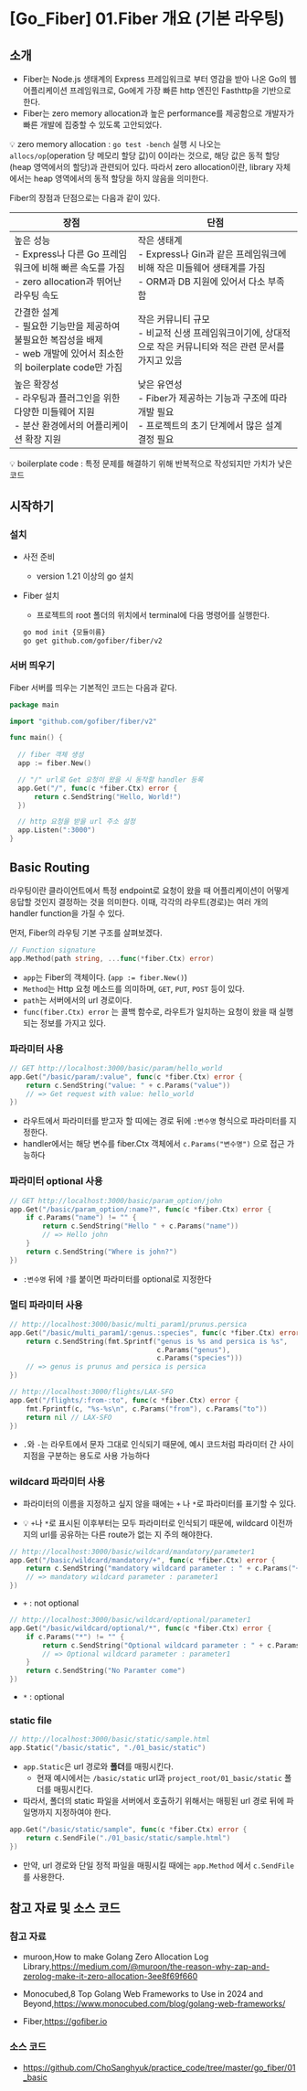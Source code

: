 # [Go_Fiber] 01.Fiber 개요 (기본 라우팅)



## 소개

- Fiber는 Node.js 생태계의 Express 프레임워크로 부터 영감을 받아 나온 Go의 웹 어플리케이션 프레임워크로, Go에게 가장 빠른 http 엔진인 Fasthttp을 기반으로 한다. 
- Fiber는 zero memory allocation과 높은 performance를 제공함으로 개발자가 빠른 개발에 집중할 수 있도록 고안되었다.



:bulb: zero memory allocation : `go test -bench` 실행 시 나오는 `allocs/op`(operation 당 메모리 할당 값)이 0이라는 것으로, 해당 값은 동적 할당(heap 영역에서의 할당)과 관련되어 있다. 따라서 zero allocation이란, library 자체에서는 heap 영역에서의 동적 할당을 하지 않음을 의미한다.



Fiber의 장점과 단점으로는 다음과 같이 있다.

| 장점                                                         | 단점                                                         |
| ------------------------------------------------------------ | ------------------------------------------------------------ |
| 높은 성능<br /> - Express나 다른 Go 프레임워크에 비해 빠른 속도를 가짐<br /> - zero allocation과 뛰어난 라우팅 속도 | 작은 생태계<br /> - Express나 Gin과 같은 프레임워크에 비해 작은 미들웨어 생태계를 가짐<br /> - ORM과 DB 지원에 있어서 다소 부족함 |
| 간결한 설계<br /> - 필요한 기능만을 제공하여 불필요한 복잡성을 배제<br /> - web 개발에 있어서 최소한의 boilerplate code만 가짐 | 작은 커뮤니티 규모<br /> - 비교적 신생 프레임워크이기에, 상대적으로 작은 커뮤니티와 적은 관련 문서를 가지고 있음 |
| 높은 확장성<br /> - 라우팅과 플러그인을 위한 다양한 미들웨어 지원<br /> - 분산 환경에서의 어플리케이션 확장 지원 | 낮은 유연성<br /> - Fiber가 제공하는 기능과 구조에 따라 개발 필요<br /> - 프로젝트의 초기 단계에서  많은 설계 결정 필요 |

:bulb: boilerplate code : 특정 문제를 해결하기 위해 반복적으로 작성되지만 가치가 낮은 코드



## 시작하기

### 설치

- 사전 준비

  - version 1.21 이상의 go 설치

- Fiber 설치

  - 프로젝트의 root 폴더의 위치에서 terminal에 다음 명령어를 실행한다.

  ````bash
  go mod init {모듈이름}
  go get github.com/gofiber/fiber/v2
  ````

  

### 서버 띄우기

Fiber 서버를 띄우는 기본적인 코드는 다음과 같다.

````go
package main

import "github.com/gofiber/fiber/v2"

func main() {
	
  // fiber 객체 생성
  app := fiber.New()

  // "/" url로 Get 요청이 왔을 시 동작할 handler 등록
  app.Get("/", func(c *fiber.Ctx) error {
      return c.SendString("Hello, World!")
  })

  // http 요청을 받을 url 주소 설정 
  app.Listen(":3000")
}
````



## Basic Routing



라우팅이란 클라이언트에서 특정 endpoint로 요청이 왔을 때 어플리케이션이 어떻게 응답할 것인지 결정하는 것을 의미한다. 이때, 각각의 라우트(경로)는 여러 개의 handler function을 가질 수 있다.

먼저, Fiber의 라우팅 기본 구조를 살펴보겠다.

```go
// Function signature
app.Method(path string, ...func(*fiber.Ctx) error)
```

- `app`는 Fiber의 객체이다. (`app := fiber.New()`)
- `Method`는 Http 요청 메소드를 의미하며, `GET`, `PUT`, `POST` 등이 있다.
- `path`는 서버에서의 url 경로이다.
- `func(fiber.Ctx) error` 는 콜백 함수로, 라우트가 일치하는 요청이 왔을 때 실행되는 정보를 가지고 있다.



### 파라미터 사용

```go
// GET http://localhost:3000/basic/param/hello_world
app.Get("/basic/param/:value", func(c *fiber.Ctx) error {
    return c.SendString("value: " + c.Params("value"))
    // => Get request with value: hello_world
})
```

- 라우트에서 파라미터를 받고자 할 띠에는 경로 뒤에 `:변수명` 형식으로 파라미터를 지정한다.
- handler에서는 해당 변수를 fiber.Ctx 객체에서 `c.Params("변수명")` 으로 접근 가능하다



### 파라미터 optional 사용

```go
// GET http://localhost:3000/basic/param_option/john
app.Get("/basic/param_option/:name?", func(c *fiber.Ctx) error {
    if c.Params("name") != "" {
        return c.SendString("Hello " + c.Params("name"))
        // => Hello john
    }
    return c.SendString("Where is john?")
})
```

-  `:변수명` 뒤에 `?`를 붙이면 파라미터를 optional로 지정한다



### 멀티 파라미터 사용

```go
// http://localhost:3000/basic/multi_param1/prunus.persica
app.Get("/basic/multi_param1/:genus.:species", func(c *fiber.Ctx) error {
    return c.SendString(fmt.Sprintf("genus is %s and persica is %s",
                                    c.Params("genus"), 
                                    c.Params("species")))
    // => genus is prunus and persica is persica
})
```

```go
// http://localhost:3000/flights/LAX-SFO
app.Get("/flights/:from-:to", func(c *fiber.Ctx) error {
    fmt.Fprintf(c, "%s-%s\n", c.Params("from"), c.Params("to"))
    return nil // LAX-SFO
})
```

- `.`와  `-`는 라우트에서 문자 그대로 인식되기 때문에, 예시 코드처럼 파라미터 간 사이 지점을 구분하는 용도로 사용 가능하다



### wildcard 파라미터 사용

- 파라미터의 이름을 지정하고 싶지 않을 때에는 `+` 나 `*`로 파라미터를 표기할 수 있다.

- :bulb: `+`나 `*`로 표시된 이후부터는 모두 파라미터로 인식되기 때문에, wildcard 이전까지의 url를 공유하는 다른 route가 없는 지 주의 해야한다.

```go
// http://localhost:3000/basic/wildcard/mandatory/parameter1
app.Get("/basic/wildcard/mandatory/+", func(c *fiber.Ctx) error {
    return c.SendString("mandatory wildcard parameter : " + c.Params("+"))
    // => mandatory wildcard parameter : parameter1
})
```

- `+` : not optional

```go
// http://localhost:3000/basic/wildcard/optional/parameter1
app.Get("/basic/wildcard/optional/*", func(c *fiber.Ctx) error {
    if c.Params("*") != "" {
        return c.SendString("Optional wildcard parameter : " + c.Params("*"))
        // => Optional wildcard parameter : parameter1
    }
    return c.SendString("No Paramter come")
})
```

- `*` : optional







### static file

```go
// http://localhost:3000/basic/static/sample.html
app.Static("/basic/static", "./01_basic/static")
```

- `app.Static`은 url 경로와 **폴더**를 매핑시킨다.
  - 현재 예시에서는 `/basic/static` url과 `project_root/01_basic/static` 폴더를  매핑시킨다.
- 따라서, 폴더의 static 파일을 서버에서 호출하기 위해서는 매핑된 url 경로 뒤에 파일명까지 지정하여야 한다.



```go
app.Get("/basic/static/sample", func(c *fiber.Ctx) error {
    return c.SendFile("./01_basic/static/sample.html")
})
```

- 만약, url 경로와 단일 정적 파일을 매핑시킬 때에는 `app.Method` 에서 `c.SendFile`를 사용한다.





## 참고 자료 및 소스 코드

### 참고 자료

- muroon,How to make Golang Zero Allocation Log Library,https://medium.com/@muroon/the-reason-why-zap-and-zerolog-make-it-zero-allocation-3ee8f69f660

- Monocubed,8 Top Golang Web Frameworks to Use in 2024 and Beyond,https://www.monocubed.com/blog/golang-web-frameworks/

- Fiber,https://gofiber.io



### 소스 코드

- https://github.com/ChoSanghyuk/practice_code/tree/master/go_fiber/01_basic
